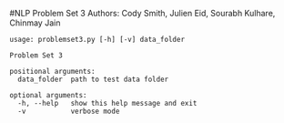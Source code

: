 #NLP Problem Set 3
Authors: Cody Smith, Julien Eid, Sourabh Kulhare, Chinmay Jain

```
usage: problemset3.py [-h] [-v] data_folder

Problem Set 3

positional arguments:
  data_folder  path to test data folder

optional arguments:
  -h, --help   show this help message and exit
  -v           verbose mode
```
